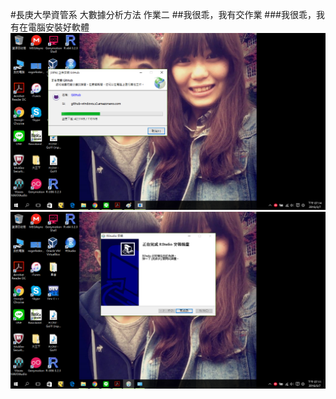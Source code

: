#長庚大學資管系 大數據分析方法 作業二
##我很乖，我有交作業
###我很乖，我有在電腦安裝好軟體
![GITHUB安裝](https://github.com/osen840620/image/blob/master/GitHub.png)
![Rstudio安裝](https://github.com/osen840620/image/blob/master/RStudio.png)
